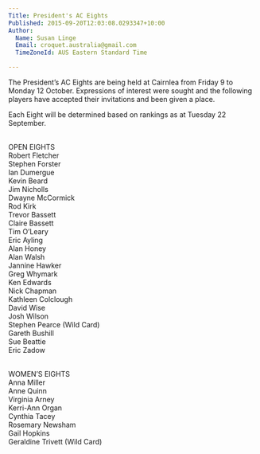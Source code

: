 ```yaml
---
Title: President's AC Eights
Published: 2015-09-20T12:03:08.0293347+10:00
Author:
  Name: Susan Linge
  Email: croquet.australia@gmail.com
  TimeZoneId: AUS Eastern Standard Time

---
```

The President’s AC Eights are being held at Cairnlea from Friday 9 to Monday 12 October.
Expressions of interest were sought and the following players have accepted their invitations and been given a place.

Each Eight will be determined based on rankings as at Tuesday 22 September.

<br/>OPEN EIGHTS
<br/>Robert Fletcher
<br/>Stephen Forster
<br/>Ian Dumergue
<br/>Kevin Beard
<br/>Jim Nicholls
<br/>Dwayne McCormick
<br/>Rod Kirk
<br/>Trevor Bassett
<br/>Claire Bassett
<br/>Tim O’Leary
<br/>Eric Ayling
<br/>Alan Honey
<br/>Alan Walsh
<br/>Jannine Hawker
<br/>Greg Whymark
<br/>Ken Edwards
<br/>Nick Chapman
<br/>Kathleen Colclough
<br/>David Wise
<br/>Josh Wilson
<br/>Stephen Pearce (Wild Card)
<br/>Gareth Bushill
<br/>Sue Beattie
<br/>Eric Zadow

<br/>WOMEN’S EIGHTS
<br/>Anna Miller
<br/>Anne Quinn
<br/>Virginia Arney
<br/>Kerri-Ann Organ
<br/>Cynthia Tacey
<br/>Rosemary Newsham
<br/>Gail Hopkins
<br/>Geraldine Trivett (Wild Card)